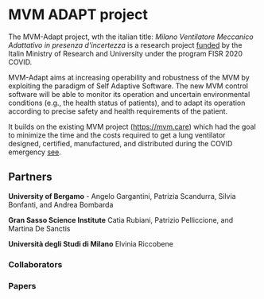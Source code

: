 # MVM ADAPT project

The MVM-Adapt project, wth the italian title: 
*Milano Ventilatore Meccanico Adattativo in presenza d'incertezza*
is a research project [funded](https://www.mur.gov.it/sites/default/files/2021-05/TABELLA%20B_%20PE_all%20DD%201049_Progetti%20finanziabili%20Bando%20FISR%202020.pdf) by the Italin Ministry of Research and University under the program FISR 2020 COVID.

MVM-Adapt aims at increasing operability and robustness of the MVM by exploiting the paradigm of
Self Adaptive Software. The new MVM control software will be able to monitor its operation and
uncertain environmental conditions (e.g., the health status of patients), and to adapt its operation
according to precise safety and health requirements of the patient. 

It builds on the existing MVM project (https://mvm.care) which had the goal to minimize the time and the costs required to get a
lung ventilator designed, certified, manufactured, and distributed during the COVID emergency [see](https://aip.scitation.org/doi/full/10.1063/5.0044445).

## Partners

**University of Bergamo** - Angelo Gargantini, Patrizia Scandurra, Silvia Bonfanti, and Andrea Bombarda
    
**Gran Sasso Science Institute**  Catia Rubiani, Patrizio Pelliccione, and Martina De Sanctis

**Università degli Studi di Milano** Elvinia Riccobene

### Collaborators

### Papers
